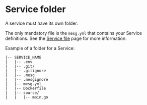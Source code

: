# Service folder

A service must have its own folder.

The only mandatory file is the `mesg.yml` that contains your Service definitions. See the [Service file](service-file.md) page for more information.

Example of a folder for a Service:

```text
|-- SERVICE_NAME
|   |-- .env
|   |-- .git/
|   |-- .gitignore
|   |-- .mesg
|   |-- .mesgignore
|   |-- mesg.yml
|   |-- Dockerfile
|   |-- source/
|   |   |-- main.go
```

